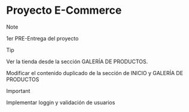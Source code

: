# Proyecto E-Commerce

> [!NOTE]
> 1er PRE-Entrega del proyecto

> [!TIP]
> Ver la tienda desde la sección GALERÍA DE PRODUCTOS.
>
> Modificar el contenido duplicado de la sección de INICIO y GALERÍA DE PRODUCTOS

> [!IMPORTANT]
> Implementar loggin y validación de usuarios
